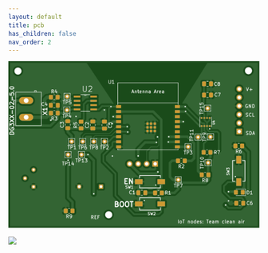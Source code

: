 ```yaml
---
layout: default
title: pcb
has_children: false
nav_order: 2
---
```


![](https://github.com/IOT-Clean-Air/General/blob/gh-pages/docs/top.svg?raw=true)

![](https://github.com/IOT-Clean-Air/General/blob/gh-pages/docs/bottem.svg?raw=true)
